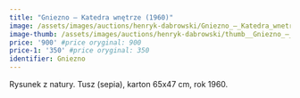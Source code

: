 ```yaml
---
title: "Gniezno – Katedra wnętrze (1960)"
image: /assets/images/auctions/henryk-dabrowski/Gniezno_–_Katedra_wnetrze_(1960).jpg
image-thumb: /assets/images/auctions/henryk-dabrowski/thumb__Gniezno_–_Katedra_wnetrze_(1960).jpg
price: '900' #price oryginal: 900
price-1: '350' #price oryginal: 350
identifier: Gniezno
---
```


Rysunek z natury. Tusz (sepia), karton 65x47 cm, rok 1960.
